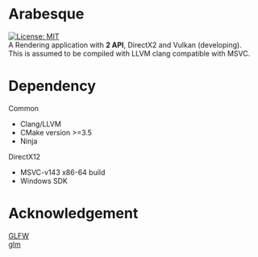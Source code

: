 # Arabesque
[![License: MIT](https://img.shields.io/badge/License-MIT-yellow.svg)](https://opensource.org/licenses/MIT)  
A Rendering application with **2 API**, DirectX2 and Vulkan (developing).  
This is assumed to be compiled with LLVM clang compatible with MSVC.

# Dependency
Common
- Clang/LLVM
- CMake version >=3.5  
- Ninja

DirectX12
- MSVC-v143 x86-64 build  
- Windows SDK

# Acknowledgement
[GLFW](https://www.glfw.org/)  
[glm](http://glm.g-truc.net/)